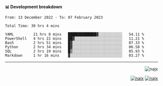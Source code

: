 <b>📊 Development breakdown</b>
<!--START_SECTION:waka-->

```text
From: 13 December 2022 - To: 07 February 2023

Total Time: 39 hrs 4 mins

YAML         21 hrs 8 mins   █████████████▓░░░░░░░░░░░   54.11 %
PowerShell   4 hrs 22 mins   ██▓░░░░░░░░░░░░░░░░░░░░░░   11.21 %
Bash         2 hrs 51 mins   █▓░░░░░░░░░░░░░░░░░░░░░░░   07.33 %
Python       2 hrs 34 mins   █▓░░░░░░░░░░░░░░░░░░░░░░░   06.58 %
SQL          2 hrs 19 mins   █▒░░░░░░░░░░░░░░░░░░░░░░░   05.93 %
Markdown     1 hr 16 mins    ▓░░░░░░░░░░░░░░░░░░░░░░░░   03.27 %
```

<!--END_SECTION:waka-->
-----
<p align="right">
  <img src="https://komarev.com/ghpvc/?username=najx&label=GitHub%20Profile%20Views&color=yellow&style=flat" alt="najx" />
</p align="center">
<p align="right">
  <a href="https://www.linkedin.com/in/abdx"><img src="https://img.shields.io/badge/LinkedIn--_.svg?style=social&logo=linkedin" alt="najx"></a>
  <a href="https://stackoverflow.com/users/19588110/najim-abdelmoula"><img src="https://img.shields.io/badge/Stack Overflow--_.svg?style=social&logo=stackoverflow" alt="najx"></a>
</p align="center">

